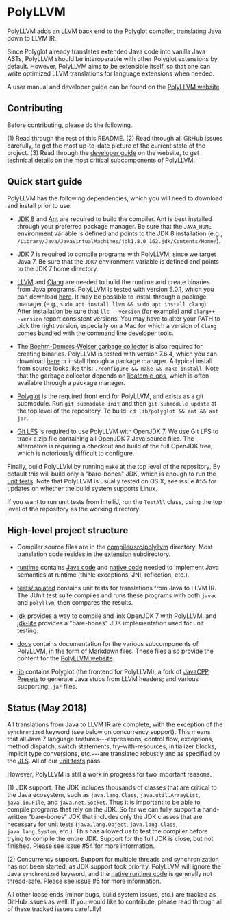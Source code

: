 PolyLLVM
========

PolyLLVM adds an LLVM back end to the [Polyglot](https://www.cs.cornell.edu/projects/polyglot/) compiler, translating Java down to LLVM IR.

Since Polyglot already translates extended Java code into vanilla Java ASTs, PolyLLVM should be interoperable with other Polyglot extensions by default. However, PolyLLVM aims to be extensible itself, so that one can write optimized LLVM translations for language extensions when needed.

A user manual and developer guide can be found on the [PolyLLVM website](http://gharrma.github.io/polyllvm/).


Contributing
------------

Before contributing, please do the following.

(1) Read through the rest of this README.
(2) Read through all GitHub issues carefully, to get the most up-to-date picture of the current state of the project.
(3) Read through the [developer guide](http://gharrma.github.io/polyllvm/developer-guide.html) on the website, to get technical details on the most critical subcomponents of PolyLLVM.


Quick start guide
-----------------

PolyLLVM has the following dependencies, which you will need to download and install prior to use.

- [JDK 8](http://www.oracle.com/technetwork/java/javase/downloads/index-jsp-138363.html) and [Ant](http://ant.apache.org) are required to build the compiler. Ant is best installed through your preferred package manager. Be sure that the `JAVA_HOME` environment variable is defined and points to the JDK 8 installation (e.g., `/Library/Java/JavaVirtualMachines/jdk1.8.0_162.jdk/Contents/Home/`).

- [JDK 7](http://www.oracle.com/technetwork/java/javase/downloads/java-archive-downloads-javase7-521261.html) is required to compile programs with PolyLLVM, since we target Java 7. Be sure that the `JDK7` environment variable is defined and points to the JDK 7 home directory.

- [LLVM](http://llvm.org) and [Clang](https://clang.llvm.org) are needed to build the runtime and create binaries from Java programs. PolyLLVM is tested with version 5.0.1, which you can download [here](http://releases.llvm.org/download.html#5.0.1). It may be possible to install through a package manager (e.g., `sudo apt install llvm && sudo apt install clang`). After installation be sure that `llc --version` (for example) and `clang++ --version` report consistent versions. You may have to alter your PATH to pick the right version, especially on a Mac for which a version of `Clang` comes bundled with the command line developer tools.

- The [Boehm-Demers-Weiser garbage collector](http://www.hboehm.info/gc/) is also required for creating binaries. PolyLLVM is tested with version 7.6.4, which you can download [here](http://www.hboehm.info/gc/gc_source/) or install through a package manager. A typical install from source looks like this: `./configure && make && make install`. Note that the garbage collector depends on [libatomic_ops](https://github.com/ivmai/libatomic_ops), which is often available through a package manager.

- [Polyglot](https://github.com/polyglot-compiler/polyglot/) is the required front end for PolyLLVM, and exists as a git submodule. Run `git submodule init` and then `git submodule update` at the top level of the repository. To build: `cd lib/polyglot && ant && ant jar`.

- [Git LFS](https://git-lfs.github.com) is required to use PolyLLVM with OpenJDK 7. We use Git LFS to track a zip file containing all OpenJDK 7 Java source files. The alternative is requiring a checkout and build of the full OpenJDK tree, which is notoriously difficult to configure.

Finally, build PolyLLVM by running `make` at the top level of the repository. By default this will build only a "bare-bones" JDK, which is enough to run the [unit tests](tests/isolated). Note that PolyLLVM is usually tested on OS X; see issue #55 for updates on whether the build system supports Linux.

If you want to run unit tests from IntelliJ, run the `TestAll` class, using the top level of the repository as the working directory.


High-level project structure
----------------------------

- Compiler source files are in the [compiler/src/polyllvm](compiler/src/polyllvm) directory. Most translation code resides in the [extension](compiler/src/polyllvm/extension) subdirectory.

- [runtime](runtime) contains [Java code](runtime/src) and [native code](runtime/native) needed to implement Java semantics at runtime (think: exceptions, JNI, reflection, etc.).

- [tests/isolated](tests/isolated) contains unit tests for translations from Java to LLVM IR. The JUnit test suite compiles and runs these programs with both `javac` and `polyllvm`, then compares the results.

- [jdk](jdk) provides a way to compile and link OpenJDK 7 with PolyLLVM, and [jdk-lite](jdk-lite) provides a "bare-bones" JDK implementation used for unit testing.

- [docs](docs) contains documentation for the various subcomponents of PolyLLVM, in the form of Markdown files. These files also provide the content for the [PolyLLVM website](http://gharrma.github.io/polyllvm/).

- [lib](lib) contains Polyglot (the frontend for PolyLLVM); a fork of [JavaCPP Presets](https://github.com/bytedeco/javacpp-presets) to generate Java stubs from LLVM headers; and various supporting `.jar` files.


Status (May 2018)
-----------------

All translations from Java to LLVM IR are complete, with the exception of the `synchronized` keyword (see below on concurrency support). This means that all Java 7 language features---expressions, control flow, exceptions, method dispatch, switch statements, try-with-resources, initializer blocks, implicit type conversions, etc.---are translated robustly and as specified by the [JLS](https://docs.oracle.com/javase/specs/jls/se7/html/index.html). All of our [unit tests](tests/isolated) pass.

However, PolyLLVM is still a work in progress for two important reasons.

(1) JDK support. The JDK includes thousands of classes that are critical to the Java ecosystem, such as `java.lang.Class`, `java.util.ArrayList`, `java.io.File`, and `java.net.Socket`. Thus it is important to be able to compile programs that rely on the JDK. So far we can fully support a hand-written "bare-bones" JDK that includes only the JDK classes that are necessary for unit tests (`java.lang.Object`, `java.lang.Class`, `java.lang.System`, etc.). This has allowed us to test the compiler before trying to compile the entire JDK. Support for the full JDK is close, but not finished. Please see issue #54 for more information.

(2) Concurrency support. Support for multiple threads and synchronization has not been started, as JDK support took priority. PolyLLVM will ignore the Java `synchronized` keyword, and the [native runtime code](runtime/native) is generally not thread-safe. Please see issue #5 for more information.

All other loose ends (minor bugs, build system issues, etc.) are tracked as GitHub issues as well. If you would like to contribute, please read through all of these tracked issues carefully!

